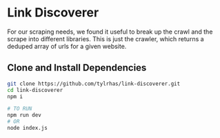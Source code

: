 # Link Discoverer

For our scraping needs, we found it useful to break up the crawl and the scrape into different libraries. This is just the crawler, which returns a deduped array of urls for a given website.

## Clone and Install Dependencies

``` bash
git clone https://github.com/tylrhas/link-discoverer.git
cd link-discoverer
npm i

# TO RUN
npm run dev
# OR
node index.js
```
